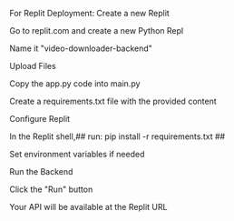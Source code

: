 For Replit Deployment:
Create a new Replit

Go to replit.com and create a new Python Repl

Name it "video-downloader-backend"

Upload Files

Copy the app.py code into main.py

Create a requirements.txt file with the provided content

Configure Replit

In the Replit shell,## run: pip install -r requirements.txt ##

Set environment variables if needed

Run the Backend

Click the "Run" button

Your API will be available at the Replit URL
